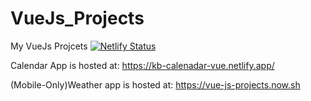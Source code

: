 # VueJs_Projects
My VueJs Projcets
[![Netlify Status](https://api.netlify.com/api/v1/badges/1b803bb6-7cf4-40eb-97fd-a6f016dc2619/deploy-status)](https://app.netlify.com/sites/kb-calenadar-vue/deploys)

Calendar App is hosted at:
https://kb-calenadar-vue.netlify.app/

(Mobile-Only)Weather app is hosted at:
https://vue-js-projects.now.sh
